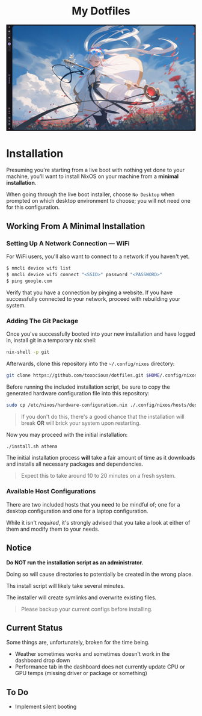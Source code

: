 <center>
<h1>My Dotfiles</h1>
<img src=".github/previews/Monitor_Preview_08-43-21.png" alt="Desktop Showcase" width="768">
</center>



# Installation
Presuming you're starting from a live boot with nothing yet done to your machine, you'll want to install NixOS on your machine from a **minimal installation**.

When going through the live boot installer, choose `No Desktop` when prompted on which desktop environment to choose; you will not need one for this configuration.

## Working From A Minimal Installation
### Setting Up A Network Connection &mdash; WiFi
For WiFi users, you'll also want to connect to a network if you haven't yet.
```sh
$ nmcli device wifi list
$ nmcli device wifi connect "<SSID>" password "<PASSWORD>"
$ ping google.com
```

Verify that you have a connection by pinging a website. If you have successfully connected to your network, proceed with rebuilding your system.

### Adding The Git Package
Once you've successfully booted into your new installation and have logged in, install git in a temporary nix shell:
```sh
nix-shell -p git
```

Afterwards, clone this repository into the `~/.config/nixos` directory:
```sh
git clone https://github.com/toxocious/dotfiles.git $HOME/.config/nixos --branch NixOS
```

Before running the included installation script, be sure to copy the generated hardware configuration file into this repository:
```sh
sudo cp /etc/nixos/hardware-configuration.nix ./.config/nixos/hosts/desktop
```

> If you don't do this, there's a good chance that the installation will break **OR** will brick your system upon restarting.

Now you may proceed with the initial installation:
```sh
./install.sh athena
```

The initial installation process **will** take a fair amount of time as it downloads and installs all necessary packages and dependencies.
> Expect this to take around 10 to 20 minutes on a fresh system.


### Available Host Configurations
There are two included hosts that you need to be mindful of; one for a desktop configuration and one for a laptop configuration.

While it isn't *required*, it's strongly advised that you take a look at either of them and modify them to your needs.



## Notice
**Do NOT run the installation script as an administrator.**

Doing so will cause directories to potentially be created in the wrong place.

Ths install script will likely take several minutes.

The installer will create symlinks and overwrite existing files.
> Please backup your current configs before installing.



## Current Status
Some things are, unfortunately, broken for the time being.

- Weather sometimes works and sometimes doesn't work in the dashboard drop down
- Performance tab in the dashboard does not currently update CPU or GPU temps (missing driver or package or something)



## To Do
- Implement silent booting

